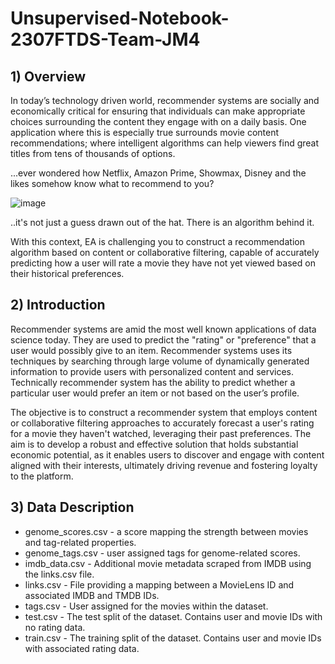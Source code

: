 # Unsupervised-Notebook-2307FTDS-Team-JM4
## 1) Overview 
In today’s technology driven world, recommender systems are socially and economically critical for ensuring that individuals can make appropriate choices surrounding the content they engage with on a daily basis. One application where this is especially true surrounds movie content recommendations; where intelligent algorithms can help viewers find great titles from tens of thousands of options.

...ever wondered how Netflix, Amazon Prime, Showmax, Disney and the likes somehow know what to recommend to you?

![image](https://github.com/Th3mbi/Unsupervised-Notebook-2307FTDS-Team-JM4/assets/143552845/32454561-1c0a-49b5-b8e2-b22d6543818c)

..it's not just a guess drawn out of the hat. There is an algorithm behind it.

With this context, EA is challenging you to construct a recommendation algorithm based on content or collaborative filtering, capable of accurately predicting how a user will rate a movie they have not yet viewed based on their historical preferences.
## 2) Introduction
Recommender systems are amid the most well known applications of data science today. They are used to predict the "rating" or "preference" that a user would possibly give to an item. Recommender systems uses its techniques by searching through large volume of dynamically generated information to provide users with personalized content and services. Technically recommender system has the ability to predict whether a particular user would prefer an item or not based on the user’s profile.

The objective is to construct a recommender system that employs content or collaborative filtering approaches to accurately forecast a user's rating for a movie they haven't watched, leveraging their past preferences. The aim is to develop a robust and effective solution that holds substantial economic potential, as it enables users to discover and engage with content aligned with their interests, ultimately driving revenue and fostering loyalty to the platform.
## 3) Data Description
* genome_scores.csv - a score mapping the strength between movies and tag-related properties.
* genome_tags.csv - user assigned tags for genome-related scores.
* imdb_data.csv - Additional movie metadata scraped from IMDB using the links.csv file.
* links.csv - File providing a mapping between a MovieLens ID and associated IMDB and TMDB IDs.
* tags.csv - User assigned for the movies within the dataset.
* test.csv - The test split of the dataset. Contains user and movie IDs with no rating data.
* train.csv - The training split of the dataset. Contains user and movie IDs with associated rating data.
